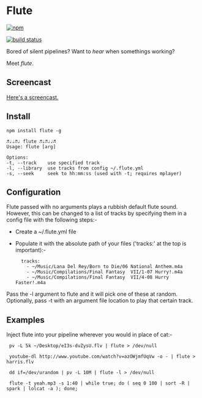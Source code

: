 # Flute

[![npm](https://nodei.co/npm/flute.png)](https://nodei.co/npm/flute/)

[![build status](https://secure.travis-ci.org/gaving/flute.png)](http://travis-ci.org/gaving/flute)

Bored of silent pipelines? Want to *hear* when somethings working?

Meet *flute*.

## Screencast

[Here's a screencast.](https://vimeo.com/39440084)

## Install

    npm install flute -g

    ♬♩♩♬♩ flute ♬♩♬♩♩♬
    Usage: flute [arg]

    Options:
    -t, --track    use specified track
    -l, --library  use tracks from config ~/.flute.yml
    -s, --seek     seek to hh:mm:ss (used with -t; requires mplayer)

## Configuration

Flute passed with no arguments plays a rubbish default flute sound. However,
this can be changed to a list of tracks by specifying them in a config file
with the following steps:-

- Create a ~/.flute.yml file
- Populate it with the absolute path of your files ('tracks:' at the top is important):-

        tracks:
          - ~/Music/Lana Del Rey/Born to Die/06 National Anthem.m4a
          - ~/Music/Compilations/Final Fantasy  VII/1-07 Hurry!.m4a
          - ~/Music/Compilations/Final Fantasy  VII/4-08 Hurry Faster!.m4a

Pass the -l argument to flute and it will pick one of these at random.
Optionally, pass -t with an argument file location to play that certain track.

## Examples

Inject flute into your pipeline wherever you would in place of cat:-

     pv -L 5k ~/Desktop/eI3s-dvZysU.flv | flute > /dev/null

     youtube-dl http://www.youtube.com/watch?v=azOWjmfUqVw -o - | flute > harris.flv

     dd if=/dev/urandom | pv -L 10M | flute -l > /dev/null

     flute -t yeah.mp3 -s 1:40 | while true; do ( seq 0 100 | sort -R | spark | lolcat -a ); done;
